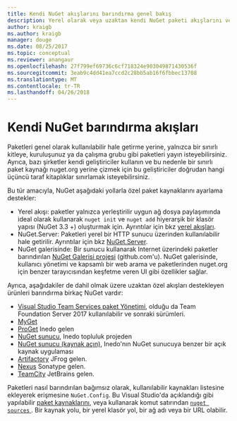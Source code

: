 ```yaml
---
title: Kendi NuGet akışlarını barındırma genel bakış
description: Yerel olarak veya uzaktan kendi NuGet paketi akışlarını veya galerileri barındırmak için açılır genel bakış.
author: kraigb
ms.author: kraigb
manager: douge
ms.date: 08/25/2017
ms.topic: conceptual
ms.reviewer: anangaur
ms.openlocfilehash: 27f799ef69736c6cf718324e903049871430536f
ms.sourcegitcommit: 3eab9c4dd41ea7ccd2c28bb5ab16f6fbbec13708
ms.translationtype: MT
ms.contentlocale: tr-TR
ms.lasthandoff: 04/26/2018
---
```

# <a name="hosting-your-own-nuget-feeds"></a>Kendi NuGet barındırma akışları

Paketleri genel olarak kullanılabilir hale getirme yerine, yalnızca bir sınırlı kitleye, kuruluşunuz ya da çalışma grubu gibi paketleri yayın isteyebilirsiniz. Ayrıca, bazı şirketler kendi geliştiriciler kullanın ve bu nedenle bir sınırlı paket kaynağı nuget.org yerine çizmek için bu geliştiriciler doğrudan hangi üçüncü taraf kitaplıklar sınırlamak isteyebilirsiniz.

Bu tür amacıyla, NuGet aşağıdaki yollarla özel paket kaynaklarını ayarlama destekler:

- Yerel akışı: paketler yalnızca yerleştirilir uygun ağ dosya paylaşımında ideal olarak kullanarak `nuget init` ve `nuget add` hiyerarşik bir klasör yapısı (NuGet 3.3 +) oluşturmak için. Ayrıntılar için bkz [yerel akışları](../hosting-packages/local-feeds.md).
- NuGet.Server: Paketleri yerel bir HTTP sunucu üzerinden kullanılabilir hale getirilir. Ayrıntılar için bkz [NuGet.Server](../hosting-packages/nuget-server.md).
- NuGet galerisinde: Bir sunucu kullanarak Internet üzerindeki paketler barındırılan [NuGet Galerisi projesi](https://github.com/NuGet/NuGetGallery#build-and-run-the-gallery-in-arbitrary-number-easy-steps) (github.com'u). NuGet galerisinde, kullanıcı yönetimi ve kapsamlı bir web arama ve paketlerinden nuget.org için benzer tarayıcısından keşfetme veren UI gibi özellikler sağlar.

Ayrıca, aşağıdakiler de dahil olmak üzere uzaktan özel akışları destekleyen ürünleri barındırma birkaç NuGet vardır:

- [Visual Studio Team Services paket Yönetimi](https://www.visualstudio.com/docs/package/nuget/publish), olduğu da Team Foundation Server 2017 kullanılabilir ve sonraki sürümleri.
- [MyGet](http://myget.org)
- [ProGet](http://inedo.com/proget) Inedo gelen
- [NuGet sunucu](http://nugetserver.net/), Inedo topluluk projeden
- [NuGet sunucu (kaynak açın)](http://nuget-server.net), Inedo'nın NuGet sunucuya benzer bir açık kaynak uygulaması
- [Artifactory](https://www.jfrog.com/artifactory/) JFrog gelen.
- [Nexus](http://www.sonatype.org/nexus/) Sonatype gelen.
- [TeamCity](https://www.jetbrains.com/teamcity/) JetBrains gelen.

Paketleri nasıl barındırılan bağımsız olarak, kullanılabilir kaynakları listesine ekleyerek erişmesine `NuGet.Config`. Bu Visual Studio'da açıklandığı gibi yapılabilir [paket kaynaklarını](../tools/package-manager-ui.md#package-sources), veya kullanarak komut satırından [ `nuget sources` ](../tools/cli-ref-sources.md). Bir kaynak yolu, bir yerel klasör yol, bir ağ adı veya bir URL olabilir.
